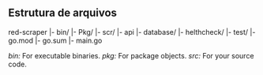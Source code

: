 ## Estrutura de arquivos

red-scraper
|- bin/
|- Pkg/
|- scr/
    |- api
        |- database/
        |- helthcheck/
        |- test/
        |- go.mod
        |- go.sum
        |- main.go

_bin:_ For executable binaries.
_pkg:_ For package objects.
_src:_ For your source code.
